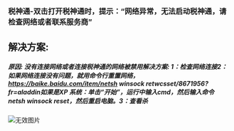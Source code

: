 ### 税神通-双击打开税神通时，提示：“网络异常，无法启动税神通，请检查网络或者联系服务商”



## 解决方案:

#####  原因: 没有连接网络或者连接税神通的网络被禁用解决方案:&nbsp;1：检查网络连接2：如果网络连接没有问题，就用命令行重置网络，https://baike.baidu.com/item/netsh winsock retwcsset/8671956?fr=aladdin如果是XP 系统：单击“开始”，运行中输入cmd，然后输入命令 netsh winsock reset，然后重启电脑。3：查看杀



![无效图片](https://cdn.jsdelivr.net/gh/IAskWind/lazy66-site/images/question/1_20181015155901.png)

